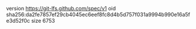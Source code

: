version https://git-lfs.github.com/spec/v1
oid sha256:da2fe7857ef29cb4045ec6eef8fc8d4b5d757f031a9994b990e16a5fe3d52f0c
size 6753
